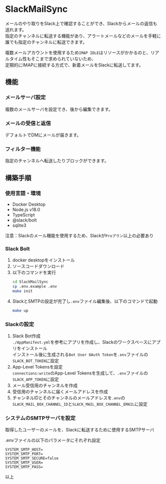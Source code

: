 # SlackMailSync

メールのやり取りをSlack上で確認することができ、Slackからメールの返信も送れます。  
指定のチャンネルに転送する機能があり、アラートメールなどのメールを手軽に誰でも指定のチャンネルに転送できます。
 
複数メールアカウントを使用するため`IMAP IDLE`はリソースがかかるのと、リアルタイム性もそこまで求められていないため、  
定期的にIMAPに接続する方式で、新着メールをSlackに転送してます。 

## 機能

### メールサーバ設定

複数のメールサーバを設定でき、後から編集できます。  


### メールの受信と返信

デフォルトでDMにメールが届きます。   


### フィルター機能
指定のチャンネルへ転送したりブロックができます。  


## 構築手順

### 使用言語・環境

- Docker Desktop
- Node.js v18.0
- TypeScript
- @slack/bolt
- sqlite3


注意：Slackのメール機能を使用するため、Slackが`Proプラン`以上の必要あり

### Slack Bolt

1. docker desktopをインストール
2. ソースコードダウンロード
3. 以下のコマンドを実行
   ```bash
   cd SlackMailSync
   cp .env.example .env
   make init
   ```
4. SlackとSMTPの設定が完了し`.env`ファイル編集後、以下のコマンドで起動
   ```bash
   make up
   ```

### Slackの設定

1. Slack Bot作成  
   `./AppManifest.yml`を参考にアプリを作成し、Slackのワークスペースにアプリをインストール  
   インストール後に生成される`Bot User OAuth Token`を`.env`ファイルの`SLACK_BOT_TOKEN`に設定  
2. App-Level Tokensを設定  
   `connections:write`のApp-Level Tokensを生成して、`.env`ファイルの`SLACK_APP_TOKEN`に設定  
3. メール受信用のチャンネルを作成
4. 受信用のチャンネルに届くメールアドレスを作成  
5. チャンネルIDとそのチャンネルのメールアドレスを`.env`の`SLACK_MAIL_BOX_CHANNEL_ID`と`SLACK_MAIL_BOX_CHANNEL_EMAIL`に設定

### システムのSMTPサーバを設定

取得したユーザーのメールを、Slackに転送するために使用するSMTPサーバ

.envファイルの以下のパラメータにそれぞれ設定

```text
SYSTEM_SMTP_HOST=
SYSTEM_SMTP_PORT=
SYSTEM_SMTP_SECURE=false
SYSTEM_SMTP_USER=
SYSTEM_SMTP_PASS=
```

以上
